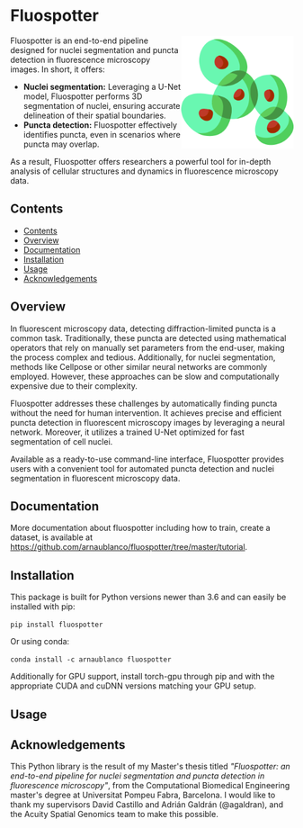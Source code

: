 # Fluospotter

<img src="logo.png" width="200px" align="right" alt="Logo of Fluospotter">

Fluospotter is an end-to-end pipeline designed for nuclei segmentation and puncta detection in fluorescence microscopy images. In short, it offers:

* **Nuclei segmentation:** Leveraging a U-Net model, Fluospotter performs 3D segmentation of nuclei, ensuring accurate delineation of their spatial boundaries.
* **Puncta detection:** Fluospotter effectively identifies puncta, even in scenarios where puncta may overlap.

As a result, Fluospotter offers researchers a powerful tool for in-depth analysis of cellular structures and dynamics in fluorescence microscopy data.

## Contents

- [Contents](#contents)
- [Overview](#overview)
- [Documentation](#documentation)
- [Installation](#installation)
- [Usage](#usage)
- [Acknowledgements](#acknowledgements)

## Overview

In fluorescent microscopy data, detecting diffraction-limited puncta is a common task. Traditionally, these puncta are detected using mathematical operators that rely on manually set parameters from the end-user, making the process complex and tedious. Additionally, for nuclei segmentation, methods like Cellpose or other similar neural networks are commonly employed. However, these approaches can be slow and computationally expensive due to their complexity.

Fluospotter addresses these challenges by automatically finding puncta without the need for human intervention. It achieves precise and efficient puncta detection in fluorescent microscopy images by leveraging a neural network. Moreover, it utilizes a trained U-Net optimized for fast segmentation of cell nuclei.

Available as a ready-to-use command-line interface, Fluospotter provides users with a convenient tool for automated puncta detection and nuclei segmentation in fluorescent microscopy data.

## Documentation

More documentation about fluospotter including how to train, create a dataset, is available at https://github.com/arnaublanco/fluospotter/tree/master/tutorial.

## Installation

This package is built for Python versions newer than 3.6 and can easily be installed with pip:

``pip install fluospotter``

Or using conda:

``conda install -c arnaublanco fluospotter``

Additionally for GPU support, install torch-gpu through pip and with the appropriate CUDA and cuDNN versions matching your GPU setup.

## Usage

## Acknowledgements

This Python library is the result of my Master's thesis titled <i>"Fluospotter: an end-to-end pipeline for
nuclei segmentation and puncta detection
in fluorescence microscopy"</i>, from the Computational Biomedical Engineering master's degree at Universitat Pompeu Fabra, Barcelona. I would like to thank my supervisors David Castillo and Adrián Galdrán (@agaldran), and the Acuity Spatial Genomics team to make this possible.